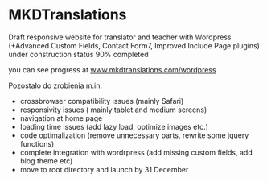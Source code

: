 # MKDTranslations
Draft responsive website for translator and teacher
with Wordpress (+Advanced Custom Fields, Contact Form7, Improved Include Page plugins)
under construction
status 90% completed

you can see progress at www.mkdtranslations.com/wordpress

Pozostało do zrobienia m.in:
- crossbrowser compatibility issues (mainly Safari)
- responsivity issues ( mainly tablet and medium screens)
- navigation at home page 
- loading time issues (add lazy load, optimize images etc.)
- code optimalization (remove unnecessary parts, rewrite some jquery functions)
- complete integration with wordrpress (add missing custom fields, add blog theme etc)
- move to root directory and launch by 31 December





